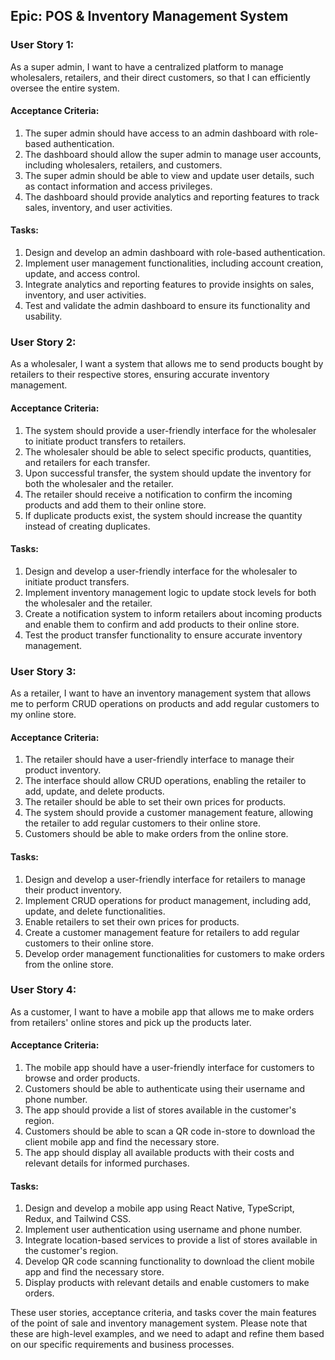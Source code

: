 ## Epic: POS & Inventory Management System

### User Story 1:
As a super admin, I want to have a centralized platform to manage wholesalers, retailers, and their direct customers, so that I can efficiently oversee the entire system.

#### Acceptance Criteria:
1. The super admin should have access to an admin dashboard with role-based authentication.
2. The dashboard should allow the super admin to manage user accounts, including wholesalers, retailers, and customers.
3. The super admin should be able to view and update user details, such as contact information and access privileges.
4. The dashboard should provide analytics and reporting features to track sales, inventory, and user activities.

#### Tasks:
1. Design and develop an admin dashboard with role-based authentication.
2. Implement user management functionalities, including account creation, update, and access control.
3. Integrate analytics and reporting features to provide insights on sales, inventory, and user activities.
4. Test and validate the admin dashboard to ensure its functionality and usability.

### User Story 2:
As a wholesaler, I want a system that allows me to send products bought by retailers to their respective stores, ensuring accurate inventory management.

#### Acceptance Criteria:
1. The system should provide a user-friendly interface for the wholesaler to initiate product transfers to retailers.
2. The wholesaler should be able to select specific products, quantities, and retailers for each transfer.
3. Upon successful transfer, the system should update the inventory for both the wholesaler and the retailer.
4. The retailer should receive a notification to confirm the incoming products and add them to their online store.
5. If duplicate products exist, the system should increase the quantity instead of creating duplicates.

#### Tasks:
1. Design and develop a user-friendly interface for the wholesaler to initiate product transfers.
2. Implement inventory management logic to update stock levels for both the wholesaler and the retailer.
3. Create a notification system to inform retailers about incoming products and enable them to confirm and add products to their online store.
4. Test the product transfer functionality to ensure accurate inventory management.

### User Story 3:
As a retailer, I want to have an inventory management system that allows me to perform CRUD operations on products and add regular customers to my online store.

#### Acceptance Criteria:
1. The retailer should have a user-friendly interface to manage their product inventory.
2. The interface should allow CRUD operations, enabling the retailer to add, update, and delete products.
3. The retailer should be able to set their own prices for products.
4. The system should provide a customer management feature, allowing the retailer to add regular customers to their online store.
5. Customers should be able to make orders from the online store.

#### Tasks:
1. Design and develop a user-friendly interface for retailers to manage their product inventory.
2. Implement CRUD operations for product management, including add, update, and delete functionalities.
3. Enable retailers to set their own prices for products.
4. Create a customer management feature for retailers to add regular customers to their online store.
5. Develop order management functionalities for customers to make orders from the online store.

### User Story 4:
As a customer, I want to have a mobile app that allows me to make orders from retailers' online stores and pick up the products later.

#### Acceptance Criteria:
1. The mobile app should have a user-friendly interface for customers to browse and order products.
2. Customers should be able to authenticate using their username and phone number.
3. The app should provide a list of stores available in the customer's region.
4. Customers should be able to scan a QR code in-store to download the client mobile app and find the necessary store.
5. The app should display all available products with their costs and relevant details for informed purchases.

#### Tasks:
1. Design and develop a mobile app using React Native, TypeScript, Redux, and Tailwind CSS.
2. Implement user authentication using username and phone number.
3. Integrate location-based services to provide a list of stores available in the customer's region.
4. Develop QR code scanning functionality to download the client mobile app and find the necessary store.
5. Display products with relevant details and enable customers to make orders.

These user stories, acceptance criteria, and tasks cover the main features of the point of sale and inventory management system. Please note that these are high-level examples, and we need to adapt and refine them based on our specific requirements and business processes.